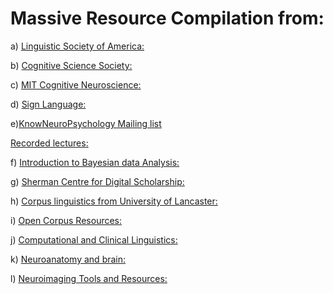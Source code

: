 # Massive Resource Compilation from: 



a) [Linguistic Society of America:](https://www.linguisticsociety.org/resource/av-materials-webinar-resources)

b) [Cognitive Science Society:](https://cognitivesciencesociety.org/past-conferences/?s=08)
             
c) [MIT Cognitive Neuroscience:](https://ocw.mit.edu/courses/brain-and-cognitive-sciences/9-13-the-human-brain-spring-2019/lecture-videos/index.htm)
            
d) [Sign Language:](https://sites.google.com/view/adamcschembri/presentations?authuser=0) 

 e)[KnowNeuroPsychology
Mailing list](https://easywp.us4.list-manage.com/subscribe?u=016e0eb7b02713dfd5a421e30&id=3b18e2d345)


[Recorded lectures:](https://knowneuropsych.org/past-lectures-page/)

f) [Introduction to Bayesian data Analysis:](https://vasishth.github.io/IntroBayesSMLP2021/)

g) [Sherman Centre for Digital Scholarship:](https://echo360.ca/section/dd5d5621-fe11-4093-a4e0-78d7abbcbca7/home)

h) [Corpus linguistics from University of Lancaster:](http://cass.lancs.ac.uk/celebrating-the-written-bnc2014-lancaster-castle-event/)

i) [Open Corpus Resources:](https://sites.google.com/site/annabonazzi8/tools)

j) [Computational and Clinical Linguistics:](https://aclanthology.org/venues/clpsych/)

k) [Neuroanatomy and brain:](https://neuroanatomy.ca/)

l) [Neuroimaging Tools and Resources:](https://www.nitrc.org/projects/bst)



